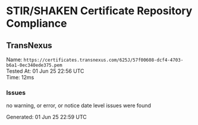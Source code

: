 # STIR/SHAKEN Certificate Repository Compliance

## TransNexus

Name: `https://certificates.transnexus.com/625J/57f00608-dcf4-4703-b6a1-0ec340ede375.pem`\
Tested At: 01 Jun 25 22:56 UTC\
Time: 12ms

### Issues

no warning, or error, or notice date level issues were found

Generated: 01 Jun 25 22:59 UTC